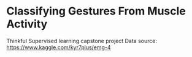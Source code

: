 # Classifying Gestures From Muscle Activity
Thinkful Supervised learning capstone project
Data source: https://www.kaggle.com/kyr7plus/emg-4
